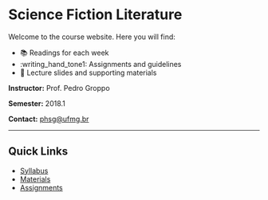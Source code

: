 # Science Fiction Literature

Welcome to the course website. Here you will find:

- :books: Readings for each week
- :writing_hand_tone1: Assignments and guidelines
- :page_with_curl: Lecture slides and supporting materials

**Instructor:** Prof. Pedro Groppo

**Semester:** 2018.1

**Contact:** phsg@ufmg.br

---

## Quick Links

- [Syllabus](syllabus.md)
- [Materials](materials.md)
- [Assignments](assignments.md)